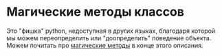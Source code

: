 # Магические методы классов

Это "фишка" python, недоступная в других языках, благодаря которой мы можем переопределить или "доопределить" поведение объекта.
Можем почитать про [магические методы](https://github.com/PonomaryovVladyslav/PythonCources/blob/master/lesson16.md) в конце этого описания.